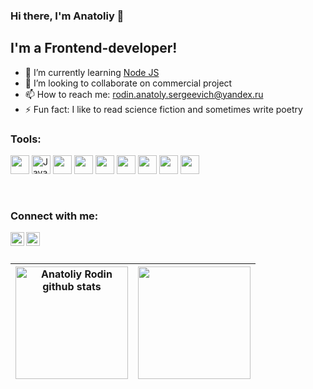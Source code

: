 ### Hi there, I'm Anatoliy 👋

## I'm a Frontend-developer!
- 🌱 I’m currently learning [Node JS](https://reactjs.org/)
- 👯 I’m looking to collaborate on commercial project
- 📫 How to reach me: rodin.anatoly.sergeevich@yandex.ru
- ⚡ Fun fact: I like to read science fiction and sometimes write poetry

### Tools:

<code><img height="30" src="https://upload.wikimedia.org/wikipedia/commons/thumb/6/6a/JavaScript-logo.png/240px-JavaScript-logo.png"></code>
[<img img height="30" alt="JavaScript" src="https://upload.wikimedia.org/wikipedia/commons/thumb/6/6a/JavaScript-logo.png/240px-JavaScript-logo.png" />](https://www.javascript.com/) 
<code><img height="30" src="https://upload.wikimedia.org/wikipedia/commons/thumb/4/4c/Typescript_logo_2020.svg/1024px-Typescript_logo_2020.svg.png"></code>
<code><img height="30" src="https://brandslogos.com/wp-content/uploads/images/react-logo-vector.svg"></code>
<code><img height="30" src="https://seeklogo.com/images/R/redux-logo-9CA6836C12-seeklogo.com.png"></code>
<code><img height="30" src="https://cdn-icons-png.flaticon.com/512/5968/5968322.png"></code>
<code><img height="30" src="https://expressjs.com/images/express-facebook-share.png"></code>
<code><img height="30" src="https://i.pinimg.com/originals/c5/73/49/c57349d1de8e1834c3d93a2e8f9ef615.png"></code>
<code><img height="30" src="https://w7.pngwing.com/pngs/431/965/png-transparent-figma-designer-computer-icons-material-design-design-rectangle-poster-logo.png"></code>

<br />

### Connect with me:
[<img align="left" alt="LinkedIn" width="22px" src="https://cdn.jsdelivr.net/npm/simple-icons@v3/icons/linkedin.svg" />](https://www.linkedin.com/in/anatoliy-rodin-bb27a71b4/)
[<img align="left" alt="Telegram" width="22px" src="https://cdn.jsdelivr.net/npm/simple-icons@3.4.0/icons/telegram.svg" />](https://t.me/ant_rodin)  

<br /> 
<br />   

| <img height="180" align="center" src="https://github-readme-stats.vercel.app/api?username=Rodin-Anatoliy&show_icons=true&include_all_commits=true&theme=buefy&hide_border=true" alt="Anatoliy Rodin github stats" /> | <img height="180" align="center" src="https://github-readme-stats.vercel.app/api/top-langs/?username=Rodin-Anatoliy&layout=compact&theme=buefy&hide_border=true" /> |
| ------------- | ------------- |

